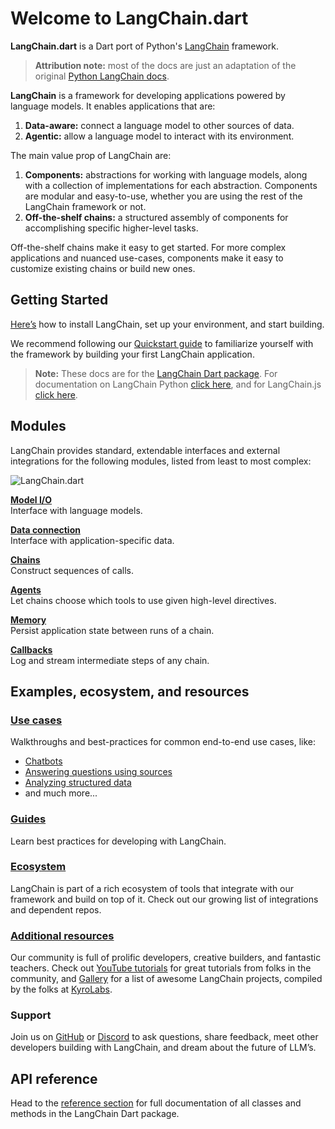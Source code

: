 # Welcome to LangChain.dart

**LangChain.dart** is a Dart port
of Python's [LangChain](https://github.com/hwchase17/langchain) framework.

> **Attribution note:** most of the docs are just an adaptation of the original
> [Python LangChain docs](https://python.langchain.com/).

**LangChain** is a framework for developing applications powered by language
models. It enables applications that are:

1. **Data-aware:** connect a language model to other sources of data.
2. **Agentic:** allow a language model to interact with its environment.

The main value prop of LangChain are:

1. **Components:** abstractions for working with language models, along with a
   collection of implementations for each abstraction. Components are modular
   and easy-to-use, whether you are using the rest of the LangChain framework or
   not.
2. **Off-the-shelf chains:** a structured assembly of components for
   accomplishing specific higher-level tasks.

Off-the-shelf chains make it easy to get started. For more complex applications
and nuanced use-cases, components make it easy to customize existing chains or
build new ones.

## Getting Started

[Here’s](/get_started/installation) how to install LangChain, set up your
environment, and start building.

We recommend following
our [Quickstart guide](/get_started/getting_started.md) to familiarize
yourself with the framework by building your first LangChain application.

> **Note:** These docs are for
> the [LangChain Dart package](https://github.com/davidmigloz/langchain_dart).
> For documentation on LangChain
> Python [click here](https://python.langchain.com), and for
> LangChain.js [click here](https://js.langchain.com).

## Modules

LangChain provides standard, extendable interfaces and external integrations for
the following modules, listed from least to most complex:

![LangChain.dart](https://raw.githubusercontent.com/davidmigloz/langchain_dart/main/docs/img/langchain.dart.png)

**[Model I/O](/modules/model_io/models/models.md)**  
Interface with language models.

**[Data connection]()**  
Interface with application-specific data.

**[Chains]()**  
Construct sequences of calls.

**[Agents]()**  
Let chains choose which tools to use given high-level directives.

**[Memory]()**  
Persist application state between runs of a chain.

**[Callbacks]()**  
Log and stream intermediate steps of any chain.

## Examples, ecosystem, and resources

### [Use cases](https://python.langchain.com/docs/use_cases/)

Walkthroughs and best-practices for common end-to-end use cases, like:

- [Chatbots](https://python.langchain.com/docs/use_cases/chatbots)
- [Answering questions using sources](https://python.langchain.com/docs/use_cases/question_answering)
- [Analyzing structured data](https://python.langchain.com/docs/use_cases/tabular.html)
- and much more...

### [Guides](https://python.langchain.com/docs/guides)

Learn best practices for developing with LangChain.

### [Ecosystem](https://python.langchain.com/docs/ecosystem)

LangChain is part of a rich ecosystem of tools that integrate with our framework
and build on top of it. Check out our growing list of integrations and dependent
repos.

### [Additional resources](https://python.langchain.com/docs/additional_resources)

Our community is full of prolific developers, creative builders, and fantastic
teachers. Check
out [YouTube tutorials](https://python.langchain.com/docs/ecosystem/youtube.html)
for great tutorials from folks in the community,
and [Gallery](https://github.com/kyrolabs/awesome-langchain) for a list of
awesome LangChain projects, compiled by the folks
at [KyroLabs](https://kyrolabs.com).

### Support

Join us on [GitHub](https://github.com/davidmigloz/langchain_dart)
or [Discord](https://discord.gg/6adMQxSpJS) to ask questions, share feedback,
meet other developers building with LangChain, and dream about the future of
LLM’s.

## API reference

Head to the [reference section](https://pub.dev/documentation/langchain/latest)
for full documentation of all classes and methods in the LangChain Dart
package.
